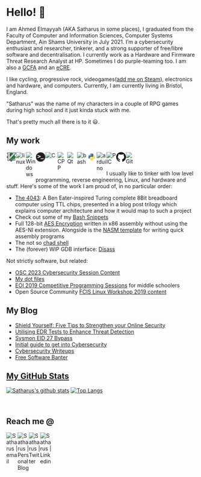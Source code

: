 # Hello! 👋

I am Ahmed Elmayyah (AKA Satharus in some places), I graduated from the Faculty of Computer and Information Sciences, Computer Systems Department, Ain Shams University in July 2021. I’m a cybersecurity enthusiast and researcher, tinkerer, and a strong supporter of free/libre software and decentralisation. I currently work as a Hardware and Firmware Threat Research Analyst at HP. Sometimes I do purple-teaming too. I am also a [GCFA](https://www.credly.com/badges/a30348b4-b7a3-40ed-ae0b-f6e5bf79a7ec/public_url) and an [eCRE](https://verified.elearnsecurity.com/certificates/5933b8e7-1e4b-4b33-bf39-25d38ad2433c). 


I like cycling, progressive rock, videogames([add me on Steam](https://steamcommunity.com/id/Satharus/)), electronics and hardware, and computers. Currently, I am currently living in Bristol, England.

"Satharus" was the name of my characters in a couple of RPG games during high school and it just kinda stuck with me.


That's pretty much all there is to it 😃.

## My work

[<img align="left" alt="ViM" width="26px" src="https://raw.githubusercontent.com/github/explore/80688e429a7d4ef2fca1e82350fe8e3517d3494d/topics/vim/vim.png" />]()
[<img align="left" alt="linux" width="26px" src="https://upload.wikimedia.org/wikipedia/commons/a/af/Tux.png" />]()
[<img align="left" alt="Windows" width="26px" src="https://images-wixmp-ed30a86b8c4ca887773594c2.wixmp.com/i/2d83d34a-b844-4fda-8550-438365b03c70/d5cki5j-bc735099-7ef7-4389-8e7a-4e0151873a13.png/v1/fill/w_1121,h_1228,q_75,strp/new_windows_logo_vector_by_themonotm-d5cki5j.png?token=eyJ0eXAiOiJKV1QiLCJhbGciOiJIUzI1NiJ9.eyJpc3MiOiJ1cm46YXBwOjdlMGQxODg5ODIyNjQzNzNhNWYwZDQxNWVhMGQyNmUwIiwic3ViIjoidXJuOmFwcDo3ZTBkMTg4OTgyMjY0MzczYTVmMGQ0MTVlYTBkMjZlMCIsImF1ZCI6WyJ1cm46c2VydmljZTppbWFnZS5vcGVyYXRpb25zIl0sIm9iaiI6W1t7InBhdGgiOiIvaS8yZDgzZDM0YS1iODQ0LTRmZGEtODU1MC00MzgzNjViMDNjNzAvZDVja2k1ai1iYzczNTA5OS03ZWY3LTQzODktOGU3YS00ZTAxNTE4NzNhMTMucG5nIiwid2lkdGgiOiI8PTExMjEiLCJoZWlnaHQiOiI8PTEyMjgifV1dfQ.SA71t3h1hEx3l3XijiED-DWT--FnzNZYJ5e5MD3FK54" />]()
[<img align="left" alt="terminal" width="26px" src="https://raw.githubusercontent.com/github/explore/80688e429a7d4ef2fca1e82350fe8e3517d3494d/topics/terminal/terminal.png" />]()

[<img align="left" alt="C" width="32px" src="https://pngimg.com/uploads/letter_c/letter_c_PNG22.png" />]()
[<img align="left" alt="CPP" width="26px" src="https://upload.wikimedia.org/wikipedia/commons/thumb/1/18/ISO_C%2B%2B_Logo.svg/800px-ISO_C%2B%2B_Logo.svg.png" />]()
[<img align="left" alt="Qt" width="26px" src="https://upload.wikimedia.org/wikipedia/commons/thumb/0/0b/Qt_logo_2016.svg/1200px-Qt_logo_2016.svg.png" />]()
[<img align="left" alt="bash" width="26px" src="https://raw.githubusercontent.com/odb/official-bash-logo/master/assets/Logos/Icons/PNG/128x128.png" />]()
[<img align="left" alt="python" width="26px" src="https://raw.githubusercontent.com/github/explore/80688e429a7d4ef2fca1e82350fe8e3517d3494d/topics/python/python.png" />]()
[<img align="left" alt="arduino" width="26px" src="https://www.redbytes.in/wp-content/uploads/2018/04/arduino-1-logo-png-transparent.png" />]()
[<img align="left" alt="PIC" width="26px" src="https://cdn.freebiesupply.com/logos/large/2x/microchip-1-logo-png-transparent.png" />]()


[<img align="left" alt="GitHub" width="26px" src="https://raw.githubusercontent.com/github/explore/78df643247d429f6cc873026c0622819ad797942/topics/github/github.png" />]()
[<img align="left" alt="Git" width="26px" src="https://blog.novatec-gmbh.de/wp-content/uploads/2013/07/logo-git.png" />]()


</br>
</br>

I usually like to tinker with low level programming, reverse engineering, Linux, and hardware and stuff. Here's some of the work I am proud of, in no particular order: 

- [The 4043](https://satharus.me/archive.html?tag=8Bit+Computer): A Ben Eater-inspired Turing complete 8Bit breadboard computer using TTL chips, presented in a blog post trilogy which explains computer architecture and how it would map to such a project
- Check out some of my [Bash Snippets](https://github.com/Satharus/Bash-Snippets)
- Full 128-bit [AES Encryption](https://github.com/Satharus/AES-Encryption) written in x86 assembly without using the AES-NI extension. Alongside is the [NASM template](https://github.com/Satharus/NASM-Template) for writing quick assembly programs
- The not so [chad shell](https://github.com/Satharus/Chell)
- The (forever) WIP GDB interface: [Disass](https://github.com/Satharus/Disass)


Not strictly software, but related: 

- [OSC 2023 Cybersecurity Session Content](https://gist.github.com/Satharus/84d6cd58bf1cab9d617ab1a298890a18)
- [My dot files](https://github.com/Satharus/dotfiles)
- [EOI 2019 Competitive Programming Sessions](https://github.com/Satharus/EOI-Preparation-Sessions) for middle schoolers
- Open Source Community [FCIS Linux Workshop 2019 content](https://github.com/Satharus/OSC19-Linux-Workshop-Sessions)


## My Blog

- [Shield Yourself: Five Tips to Strengthen your Online Security](https://satharus.me/cybersecurity/2023/06/30/shield_yourself_online_security_tips.html)
- [Utilising EDR Tests to Enhance Threat Detection](https://satharus.me/cybersecurity/2023/03/28/edr_tests.html)
- [Sysmon EID 27 Bypass](https://satharus.me/cybersecurity/2022/08/17/sysmon-eid-27-bypass.html)
- [Initial guide to get into Cybersecurity](https://satharus.me/cybersecurity/2019/12/02/the_art_of_cybersecurity.html)
- [Cybersecurity Writeups](https://satharus.me/archive.html?tag=Writeup)
- [Free Software Banter](https://satharus.me/archive.html?tag=FOSS)

## [My GitHub Stats](https://github.com/anuraghazra/github-readme-stats)

<p><a href="https://github.com/Satharus?tab=repositories"><img src="https://github-readme-stats.vercel.app/api?username=Satharus&amp;show_icons=true&amp;theme=nord&amp;include_all_commits=true&amp;count_private=true" height="190" alt="Satharus's github stats"></a> <a href="https://github.com/Satharus?tab=repositories"><img src="https://github-readme-stats.vercel.app/api/top-langs/?username=Satharus&amp;langs_count=6&amp;layout=compact&amp;theme=nord&amp;hide=html,javascript,scss&amp;exclude_repo=SecurityPackage,Image-quantization" alt="Top Langs"></a></p>

</br>


## Reach me @

[<img align="left" alt="Satharus | email" width="30px" src="https://ssl.gstatic.com/ui/v1/icons/mail/images/favicon5.ico" />](mailto:a.elmayyah@gmail.com)
[<img align="left" alt="Satharus | Personal Blog" width="30px" src="https://satharus.me/assets/favicon-32x32.png" />](https://satharus.me/)
[<img align="left" alt="Satharus | Twitter" width="30px" src="https://abs.twimg.com/favicons/twitter.ico" />](https://twitter.com/aelmayyah)
[<img align="left" alt="Satharus | Linkedin" width="30px" src="https://static-exp1.licdn.com/sc/h/al2o9zrvru7aqj8e1x2rzsrca" />](https://www.linkedin.com/in/aelmayyah/)

</br>

